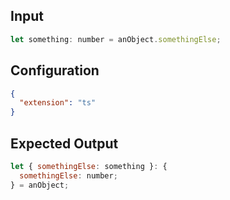 

## Input
```javascript input
let something: number = anObject.somethingElse;
```

## Configuration
```json configuration
{
  "extension": "ts"
}
```

## Expected Output
```javascript expected output
let { somethingElse: something }: {
  somethingElse: number;
} = anObject;
```
